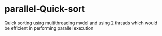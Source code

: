 # parallel-Quick-sort
Quick sorting using multithreading model and using 2 threads which would be efficient in performing parallel execution
